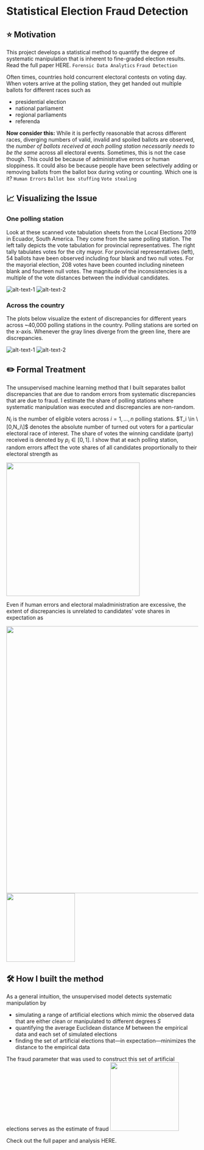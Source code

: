 # Statistical Election Fraud Detection 
## :star: Motivation 
This project develops a statistical method to quantify the degree of systematic manipulation that is inherent to fine-graded election results. Read the full paper HERE. `Forensic Data Analytics` `Fraud Detection` 

Often times, countries hold concurrent electoral contests on voting day. When voters arrive at the polling station, they get handed out multiple ballots for different 
races such as 
- presidential election 
- national parliament
- regional parliaments
- referenda

**Now consider this:** While it is perfectly reasonable that across different races, diverging numbers of valid, invalid and spoiled ballots are observed, the *number of ballots received at each polling station necessarily needs to be the same* across all electoral events. Sometimes, this is not the case though. This could be because of administrative errors or human sloppiness. It could also be because people have been selectively adding or removing ballots from the ballot box during voting or counting. Which one is it? `Human Errors` `Ballot box stuffing` `Vote stealing`

## :chart_with_upwards_trend: Visualizing the Issue 
### One polling station
Look at these scanned vote tabulation sheets from the Local Elections 2019 in Ecuador, South America. They come from the same polling station. The left tally depicts the vote tabulation for provincial representatives. The right tally tabulates votes for the city mayor. For provincial representatives (left), 54 ballots have been observed including four blank and two null votes. For the mayorial election, 208 votes have been counted including nineteen blank and fourteen null votes. The magnitude of the inconsistencies is a multiple of the vote distances between the individual candidates.

![alt-text-1](acta_prefecto.png "Election of Provincial Representatives") ![alt-text-2](acta_alcalde.png "Election of City Mayor")

### Across the country
The plots below visualize the extent of discrepancies for different years across ~40,000 polling stations in the country. Polling stations are sorted on the x-axis. Whenever the gray lines diverge from the green line, there are discrepancies. 

![alt-text-1](undervoting_2017.png) ![alt-text-2](undervoting_2019.png)

## :pencil2: Formal Treatment
The unsupervised machine learning method that I built separates ballot discrepancies that are due to random errors from systematic discrepancies that are due to fraud. I estimate the share of polling stations where systematic manipulation was executed and discrepancies are non-random. 

$N_i$ is the number of eligible voters across $i=1,...,n$ polling stations. $T_i \in \[0,N_i\]$ denotes the absolute number of turned out voters for a particular electoral race of interest. The share of votes the winning candidate (party) received is denoted by $p_i \in [0,1]$. I show that at each polling station, random errors affect the vote shares of all candidates proportionally to their electoral strength as 

<img src="eq1.png" width="350">

Even if human errors and electoral maladministration are excessive, the extent of discrepancies is unrelated to candidates' vote shares in expectation as 

<img src="eq2.png" width="700">
<img src="eq3.png" width="180">

## 🛠 How I built the method
As a general intuition, the unsupervised model detects systematic manipulation by
- simulating a range of artificial elections which mimic the observed data that are either clean or manipulated to different degrees $S$
- quantifying the average Euclidean distance $M$ between the empirical data and each set of simulated elections
- finding the set of artificial elections that—in expectation—minimizes the distance to the empirical data 

The fraud parameter that was used to construct this set of artificial elections serves as the estimate of fraud
<img src="eq4.png" width="180">

Check out the full paper and analysis HERE. 
